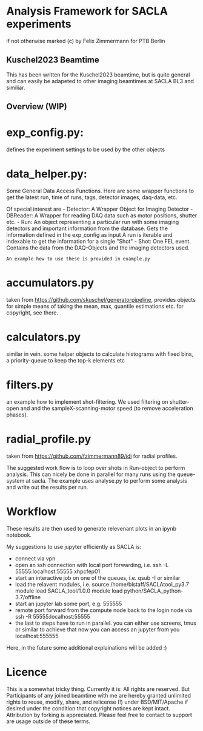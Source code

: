 # Analysis Framework for SACLA experiments
if not otherwise marked (c) by Felix Zimmermann for PTB Berlin



## Kuschel2023 Beamtime
This has been written for the Kuschel2023 beamtime, but is quite general and can easily be adapeted to other imaging beamtimes at SACLA BL3 and similiar.

## Overview  (WIP)
# exp_config.py:
  defines the experiment settings to be used by the other objects
  
# data_helper.py: 
  Some General Data Access Functions.
    Here are some wrapper functions to get the latest run, time of runs, tags, detector images, daq-data, etc.
  
  Of special interest are 
    - Detector: A Wrapper Object for Imaging Detector
    - DBReader: A Wrapper for reading DAQ data such as motor positions, shutter etc.
    - Run: An object representing a particular run with some imaging detectors and important information from the database. Gets the information defined in the exp_config as input
    A run is iterable and indexable to get the information for a single "Shot"
    - Shot: One FEL event. Contains the data from the DAQ-Objects and the imaging detectors used.

    An example how to use these is provided in example.py

# accumulators.py
  taken from https://github.com/skuschel/generatorpipeline, provides objects for simple means of taking the mean, max, quantile estimations etc.
  for copyright, see there.

# calculators.py
  similar in vein. some helper objects to calculate histograms with fixed bins, a priority-queue to keep the top-k elements etc

# filters.py
  an example how to implement shot-filtering. We used filtering on shutter-open and and the sampleX-scanning-motor speed (to remove acceleration phases).

# radial_profile.py
  taken from https://github.com/fzimmermann89/idi for radial profiles.


The suggested work flow is to loop over shots in  Run-object to perform analysis. This can nicely be done in parallel for many runs using the queue-system at sacla.
The example uses analyse.py to perform some analysis and write out the results per run.


# Workflow
These results are then used to generate relevenant plots in an ipynb notebook.

My suggestions to use jupyter efficiently as SACLA is:
  - connect via vpn
  - open an ssh connection with local port forwarding, i.e. ssh -L 55555:localhost:55555 xhpcfep01
  - start an interactive job on one of the queues, i.e. qsub -I or similar
  - load the relavent modules, i.e.
    source /home/blstaff/SACLAtool_py3.7
    module load SACLA_tool/1.0.0
    module load python/SACLA_python-3.7/offline
  - start an jupyter lab some port, e.g. 555555
  - remote port forward from the compute node back to the login node via ssh -R 55555:localhost:55555
  - the last to steps have to run in parallel. you can either use screens, tmus or similar to achieve that
now you can access an jupyter from you localhost:555555

Here, in the future some additional explainations will be added :)


# Licence
This is a somewhat tricky thing. Currently it is: All rights are reserved.
But Participants of any joined beamtime with me are hereby granted unlimited rights to reuse, modify, share, and relicense (!) under BSD/MIT/Apache if desired
under the condition that copyright notices are kept intact. 
Attribution by forking is appreciated.
Please feel free to contact to support are usage outside of these terms.
